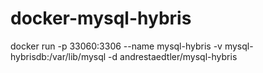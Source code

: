 # docker-mysql-hybris


docker run -p 33060:3306 --name mysql-hybris -v mysql-hybrisdb:/var/lib/mysql -d andrestaedtler/mysql-hybris
